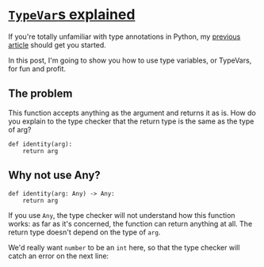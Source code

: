 # [`TypeVar`s explained](https://dev.to/decorator_factory/typevars-explained-hmo)

If you're totally unfamiliar with type annotations in Python, my [previous article](https://dev.to/decorator_factory/type-hints-in-python-tutorial-3pel) should get you started.

In this post, I'm going to show you how to use type variables, or TypeVars, for fun and profit.

## The problem

This function accepts anything as the argument and returns it as is. How do you explain to the type checker that the return type is the same as the type of arg?

```
def identity(arg):
    return arg
```

## Why not use Any?

```
def identity(arg: Any) -> Any:
    return arg
```

If you use `Any`, the type checker will not understand how this function works: as far as it's concerned, the function can return anything at all. The return type doesn't depend on the type of `arg`.

We'd really want `number` to be an `int` here, so that the type checker will catch an error on the next line:
